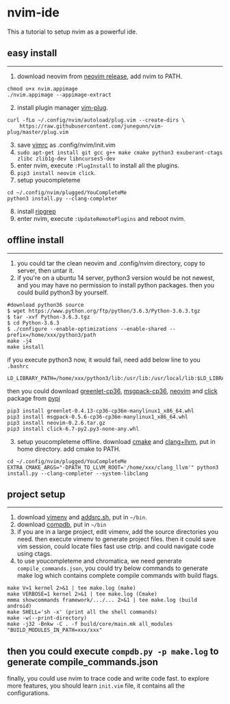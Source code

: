 # nvim-ide
This a tutorial to setup nvim as a powerful ide.
## easy install
------
1. download neovim from [neovim release](https://github.com/neovim/neovim/releases), add nvim to PATH.
```
chmod u+x nvim.appimage
./nvim.appimage --appimage-extract
```
2. install plugin manager [vim-plug](https://github.com/junegunn/vim-plug).  
```
curl -fLo ~/.config/nvim/autoload/plug.vim --create-dirs \
    https://raw.githubusercontent.com/junegunn/vim-plug/master/plug.vim
```
3. save [vimrc](https://raw.githubusercontent.com/chyxwzn/configFiles/master/vimrc) as .config/nvim/init.vim
4. `sudo apt-get install git gcc g++ make cmake python3 exuberant-ctags zlibc zlib1g-dev libncurses5-dev`
5. enter nvim, execute `:PlugInstall` to install all the plugins.
6. `pip3 install neovim click`.
7. setup youcompleteme
```
cd ~/.config/nvim/plugged/YouCompleteMe
python3 install.py --clang-completer
```
8. install [ripgrep](https://github.com/BurntSushi/ripgrep/releases)
9. enter nvim, execute `:UpdateRemotePlugins` and reboot nvim.

## offline install
------
1. you could tar the clean neovim and .config/nvim directory, copy to server, then untar it.
2. if you're on a ubuntu 14 server, python3 version would be not newest, and you may have no permission to install python packages. then you could build python3 by yourself.
```
#download python36 source
$ wget https://www.python.org/ftp/python/3.6.3/Python-3.6.3.tgz
$ tar -xvf Python-3.6.3.tgz
$ cd Python-3.6.3
$ ./configure --enable-optimizations --enable-shared --prefix=/home/xxx/python3/path
make -j4
make install
```
if you execute python3 now, it would fail, need add below line to you `.bashrc`
```
LD_LIBRARY_PATH=/home/xxx/python3/lib:/usr/lib:/usr/local/lib:$LD_LIBRARY_PATH
```
then you could download [greenlet-cp36](https://pypi.org/project/greenlet/#files), [msgpack-cp36](https://pypi.org/project/msgpack/#files), [neovim](https://pypi.org/project/neovim/#files) and [click](https://pypi.org/project/click/#files) package from [pypi](https://pypi.org/project)
```
pip3 install greenlet-0.4.13-cp36-cp36m-manylinux1_x86_64.whl 
pip3 install msgpack-0.5.6-cp36-cp36m-manylinux1_x86_64.whl 
pip3 install neovim-0.2.6.tar.gz
pip3 install click-6.7-py2.py3-none-any.whl
```
3. setup youcompleteme offline. download [cmake](https://cmake.org/download/) and [clang+llvm](http://releases.llvm.org/download.html#6.0.1), put in home directory. add cmake to PATH.
```
cd ~/.config/nvim/plugged/YouCompleteMe
EXTRA_CMAKE_ARGS="-DPATH_TO_LLVM_ROOT='/home/xxx/clang_llvm'" python3 install.py --clang-completer --system-libclang
```

## project setup
------
1. download [vimenv](https://raw.githubusercontent.com/chyxwzn/configFiles/master/vimenv) and [addsrc.sh](https://raw.githubusercontent.com/chyxwzn/configFiles/master/addsrc.sh), put in `~/bin`.
2. download [compdb](https://github.com/chyxwzn/compdb), put in `~/bin`
3. if you are in a large project, edit vimenv, add the source directories you need. then execute vimenv to generate project files. then it could save vim session, could locate files fast use ctrlp. and could navigate code using ctags.
4. to use youcompleteme and chromatica, we need generate `compile_commands.json`, you could try below commands to generate make log which contains complete compile commands with build flags.   
```
make V=1 kernel 2>&1 | tee make.log (make)
make VERBOSE=1 kernel 2>&1 | tee make.log (Cmake)
mmma showcommands framework/.../... 2>&1 | tee make.log (build android)
make SHELL='sh -x' (print all the shell commands)
make -w(--print-directory)
make -j32 -Bnkw -C . -f build/core/main.mk all_modules "BUILD_MODULES_IN_PATH=xxx/xxx"
```
then you could execute `compdb.py -p make.log` to generate compile_commands.json
------
finally, you could use nvim to trace code and write code fast. to explore more features, you should learn `init.vim` file, it contains all the configurations.
